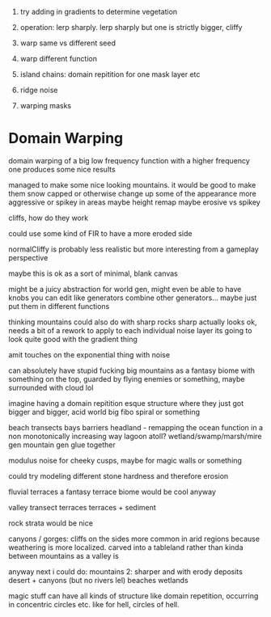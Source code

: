 1. try adding in gradients to determine vegetation
2. operation: lerp sharply.
    lerp sharply but one is strictly bigger, cliffy

3. warp same vs different seed
4. warp different function
5. island chains: domain repitition for one mask layer etc
6. ridge noise
7. warping masks


# Domain Warping
domain warping of a big low frequency function with a higher frequency one produces some nice results

managed to make some nice looking mountains. it would be good to make them snow capped or otherwise change up some of the appearance
more aggressive or spikey in areas maybe
height remap maybe
erosive vs spikey

cliffs, how do they work


could use some kind of FIR to have a more eroded side


normalCliffy is probably less realistic but more interesting from a gameplay perspective

maybe this is ok as a sort of minimal, blank canvas


might be a juicy abstraction for world gen, might even be able to have knobs you can edit
like generators combine other generators...
maybe just put them in different functions


thinking mountains could also do with sharp rocks
sharp actually looks ok, needs a bit of a rework to apply to each individual noise layer
its going to look quite good with the gradient thing

amit touches on the exponential thing with noise

can absolutely have stupid fucking big mountains as a fantasy biome with something on the top, guarded by flying enemies or something, maybe surrounded with cloud lol

imagine having a domain repitition esque structure where they just got bigger and bigger, acid world
big fibo spiral or something


beach transects
bays barriers headland - remapping the ocean function in a non monotonically increasing way
lagoon atoll?
wetland/swamp/marsh/mire gen
mountain gen
glue together


modulus noise for cheeky cusps, maybe for magic walls or something


could try modeling different stone hardness and therefore erosion

fluvial terraces
a fantasy terrace biome would be cool anyway

valley transect
terraces
terraces + sediment

rock strata would be nice

canyons / gorges: cliffs on the sides
more common in arid regions because weathering is more localized. carved into a tableland rather than kinda between mountains as a valley is

anyway next i could do:
    mountains 2: sharper and with erody deposits
    desert + canyons (but no rivers lel)
    beaches
    wetlands

magic stuff can have all kinds of structure like domain repetition, occurring in concentric circles etc. like for hell, circles of hell.